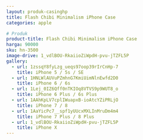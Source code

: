 ```yaml
---
layout: produk-casinghp
title: Flash Chibi Minimalism iPhone Case
categories: apple

# Produk
product-title: Flash Chibi Minimalism iPhone Case
harga: 90000
sku: hn-3500
image-drive: 1_vdlBOU-RkaiioZiWpdH-pvu-jTZFL5P
gallery:
  - url: 1zssqY8fyLzg_ueqs97oop39rIrCnHp-7
    title: iPhone 5 / 5s / SE
  - url: 1HNLWlAUVuPZmhnG7KmiUimNlnEwfd2D0
    title: iPhone 6 / 6s
  - url: 1Lej_0IZ6Qff0nTKIOq8VTVS9p9WUT8_o
    title: iPhone 6 Plus / 6s Plus
  - url: 1AAhKpLV7cplIWuapxB-ioAtcYZiPRLjO
    title: iPhone 7 / 8
  - url: 1AaYicPc7__spf1yUUcxMXLInMruDm4m4
    title: iPhone 7 Plus / 8 Plus
  - url: 1_vdlBOU-RkaiioZiWpdH-pvu-jTZFL5P
    title: iPhone X
---
```

